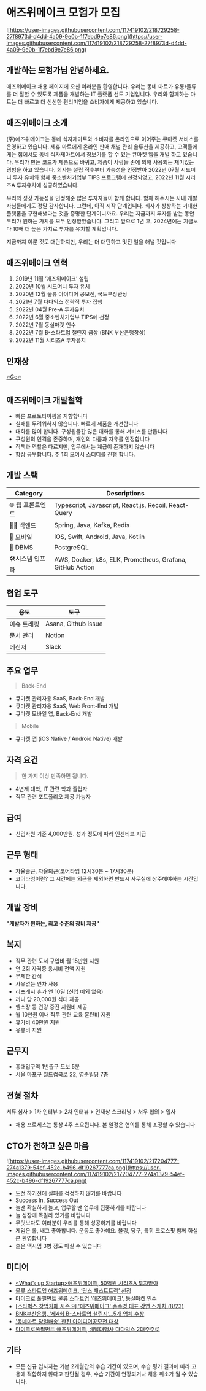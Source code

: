 # 애즈위메이크 모험가 모집

![https://user-images.githubusercontent.com/117419102/218729258-27f8973d-d4dd-4a09-9e0b-1f7ebd9e7e86.png](https://user-images.githubusercontent.com/117419102/218729258-27f8973d-d4dd-4a09-9e0b-1f7ebd9e7e86.png)

## 개발하는 모험가님 안녕하세요.

애즈위메이크 채용 페이지에 오신 여러분을 환영합니다. 우리는 동네 마트가 유통/물류를 더 잘할 수 있도록 제품을 개발하는 IT 플랫폼 선도 기업입니다. 우리와 함께하는 마트는 더 빠르고 더 신선한 편리미엄을 소비자에게 제공하고 있습니다.

## 애즈위메이크 소개

(주)애즈위메이크는 동네 식자재마트와 소비자를 온라인으로 이어주는 큐마켓 서비스를 운영하고 있습니다. 제휴 마트에게 온라인 판매 채널 관리 솔루션을 제공하고, 고객들에게는 집에서도 동네 식자재마트에서 장보기를 할 수 있는 큐마켓 앱을 개발 하고 있습니다. 우리가 만든 코드가 제품으로 바뀌고, 제품이 사람들 손에 의해 사용되는 재미있는 경험을 하고 있습니다. 회사는 설립 직후부터 가능성을 인정받아 2022년 07월 시드머니 투자 유치와 함께 중소벤처기업부 TIPS 프로그램에 선정되었고, 2022년 11월 시리즈A 투자유치에 성공하였습니다.

우리의 성장 가능성을 인정해준 많은 투자자들이 함께 합니다. 함께 해주시는 사내 개발자님들에게도 정말 감사합니다. 그런데, 아직 시작 단계입니다. 회사가 상상하는 거대한 플랫폼을 구현해냈다는 것을 증명한 단계이니까요. 우리는 지금까지 투자를 받는 동안 우리가 원하는 가치를 모두 인정받았습니다. 그리고 앞으로 1년 후, 2024년에는 지금보다 10배 더 높은 가치로 투자를 유치할 계획입니다.

지금까지 이룬 것도 대단하지만, 우리는 더 대단하고 멋진 일을 해낼 것입니다

## 애즈위메이크 연혁

1. 2019년 11월 ‘애즈위메이크’ 설립
2. 2020년 10월 시드머니 투자 유치
3. 2020년 12월 물류 아이디어 공모전, 국토부장관상
4. 2021년 7월 다다익스 전략적 투자 집행
5. 2022년 04월 Pre-A 투자유치
6. 2022년 6월 중소벤처기업부 TIPS에 선정
7. 2022년 7월 동실마켓 인수
8. 2022년 7월 B-스타트업 챌린지 금상 (BNK 부산은행장상)
9. 2022년 11월 시리즈A 투자유치

## 인재상

[⭐Go⭐](https://www.aswemake.com/people)

## 애즈위메이크 개발철학

- 빠른 프로토타이핑을 지향합니다
- 실패를 두려워하지 않습니다. 빠르게 제품을 개선합니다
- 대화를 많이 합니다. 구성원들간 많은 대화를 통해 서비스를 만듭니다
- 구성원의 인격을 존중하며, 개인의 다름과 자유를 인정합니다
- 직책과 역할은 다르지만, 업무에서는 계급이 존재하지 않습니다
- 항상 공부합니다. 주 1회 모여서 스터디를 진행 합니다.

## 개발 스택

| Category | Descriptions |
| --- | --- |
| 🌐 웹 프론트엔드 | Typescript, Javascript, React.js, Recoil, React-Query |
| 👨‍💻 백엔드 | Spring, Java, Kafka, Redis |
| 📱 모바일 | iOS, Swift, Android, Java, Kotlin |
| 💾 DBMS | PostgreSQL |
| 🛠️시스템 인프라 | AWS, Docker, k8s, ELK, Prometheus, Grafana, GitHub Action |

## 협업 도구

| 용도 | 도구 |
| --- | --- |
| 이슈 트래킹 | Asana, Github issue |
| 문서 관리 | Notion |
| 메신저 | Slack |

## 주요 업무

> Back-End
> 
- 큐마켓 관리자용 SaaS, Back-End 개발
- 큐마켓 관리자용 SaaS, Web Front-End 개발
- 큐마켓 모바일 앱, Back-End 개발

> Mobile

- 큐마켓 앱 (iOS Native / Android Native) 개발

## 자격 요건
> 한 가지 이상 만족하면 됩니다.

- 4년제 대학, IT 관련 학과 졸업자
- 직무 관련 포트폴리오 제공 가능자

## 급여

- 신입사원 기준 4,000만원. 성과 정도에 따라 인센티브 지급

## 근무 형태

- 자율출근, 자율퇴근(코어타임 12시30분 ~ 17시30분)
- 코어타임이란? 그 시간에는 외근을 제외하면 반드시 사무실에 상주해야하는 시간입니다.

## 개발 장비

**"개발자가 원하는, 최고 수준의 장비 제공"**

## 복지

- 직무 관련 도서 구입비 월 15만원 지원
- 연 2회 자격증 응시비 전액 지원
- 무제한 간식
- 사유없는 연차 사용
- 리프레시 휴가 연 10일 (신입 예외 없음)
- 끼니 당 20,000원 식대 제공
- 헬스장 등 건강 증진 지원비 제공
- 월 10만원 이내 직무 관련 교육 훈련비 지원
- 휴가비 40만원 지원
- 유류비 지원

## 근무지

- 홍대입구역 1번출구 도보 5분
- 서울 마포구 월드컵북로 22, 영준빌딩 7층

## 전형 절차

서류 심사 > 1차 인터뷰 > 2차 인터뷰 > 인재상 스크리닝 > 처우 협의 > 입사

- 채용 프로세스는 통상 4주 소요됩니다. 본 일정은 협의를 통해 조정할 수 있습니다

## CTO가 전하고 싶은 마음

![https://user-images.githubusercontent.com/117419102/217204777-274a1379-54ef-452c-b496-df19267777ca.png](https://user-images.githubusercontent.com/117419102/217204777-274a1379-54ef-452c-b496-df19267777ca.png)

- 도전 하기전에 실패를 걱정하지 않기를 바랍니다
- Success In, Success Out
- 놀땐 확실하게 놀고, 업무할 땐 업무에 집중하기를 바랍니다
- 늘 성장에 목말라 있기를 바랍니다
- 무엇보다도 여러분이 우리를 통해 성공하기를 바랍니다
- 게임은 롤, 배그 좋아합니다. 운동도 좋아해요. 볼링, 당구, 특히 크로스핏 함께 하실분 환영합니다
- 술은 맥시멈 3병 정도 마실 수 있습니다

## 미디어

- [<What’s up Startup>애즈위메이크, 50억원 시리즈A 투자받아](http://news.heraldcorp.com/view.php?ud=20221129000533)
- [물류 스타트업 애즈위메이크, ‘팁스 패스트트랙’ 선정](https://www.getnews.co.kr/news/articleView.html?idxno=599829)
- [마이크로 풀필먼트 물류 스타트업 ‘애즈위메이크’, 동실마켓 인수](https://platum.kr/archives/188819)
- [[스타벅스 창업카페 시즌 9] '애즈위메이크' 손수영 대표 강연 스케치 (8/23)](https://blog.naver.com/starbuckschangup/222857976433)
- [BNK부산은행, ‘제4회 B-스타트업 챌린지‘...5개 업체 수상](https://daily.hankooki.com/news/articleView.html?idxno=850835)
- ['동네마트 당일배송' 한진 아이디어공모전 대상](https://newsis.com/view/?id=NISX20201207_0001260128&cID=13001&pID=13000)
- [마이크로풀필먼트 애즈위메이크, 배달대행사 다다익스 2대주주로](https://www.edaily.co.kr/news/read?newsId=01170966629118128&mediaCodeNo=257&OutLnkChk=Y)

## 기타

- 모든 신규 입사자는 기본 2개월간의 수습 기간이 있으며, 수습 평가 결과에 따라 고용에 적합하지 않다고 판단될 경우, 수습 기간이 연장되거나 채용 취소가 될 수 있습니다.

